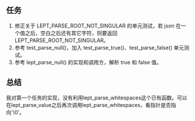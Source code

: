 ## 任务
1. 修正关于 LEPT_PARSE_ROOT_NOT_SINGULAR 的单元测试，若 json 在一个值之后，空白之后还有其它字符，则要返回 LEPT_PARSE_ROOT_NOT_SINGULAR。
2. 参考 test_parse_null()，加入 test_parse_true()、test_parse_false() 单元测试。
3. 参考 lept_parse_null() 的实现和调用方，解析 true 和 false 值。

## 总结
我对第一个任务的实现，没有利用lept_parse_whitespaces这个已有函数。可以在lept_parse_value之后再次调用lept_parse_whitespaces，看指针是否指向'\0'。